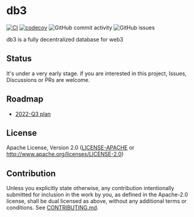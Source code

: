 # db3

[![CI](https://github.com/db3-teams/db3/workflows/CI/badge.svg)](https://github.com/db3-teams/db3/actions)
[![codecov](https://codecov.io/gh/db3-teams/db3/branch/main/graph/badge.svg?token=A2P47OWC5H)](https://codecov.io/gh/db3-teams/db3)
![GitHub commit activity](https://img.shields.io/github/commit-activity/w/db3-teams/db3)
![GitHub issues](https://img.shields.io/github/issues/db3-teams/db3)

db3 is a fully decentralized database for web3

## Status
It's under a very early stage. if you are interested in this project, Issues, Discussions or PRs are welcome.

## Roadmap

* [2022-Q3 plan](https://github.com/db3-teams/db3/issues/55)

## License
Apache License, Version 2.0
   ([LICENSE-APACHE](LICENSE-APACHE) or http://www.apache.org/licenses/LICENSE-2.0)

## Contribution

Unless you explicitly state otherwise, any contribution intentionally submitted
for inclusion in the work by you, as defined in the Apache-2.0 license, shall be
dual licensed as above, without any additional terms or conditions.
See [CONTRIBUTING.md](CONTRIBUTING.md).
